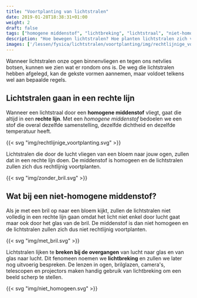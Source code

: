 ```yaml
---
title: "Voortplanting van lichtstralen"
date: 2019-01-28T18:38:31+01:00
weight: 2
draft: false
tags: ["homogene middenstof", "lichtbreking", "lichtstraal", "niet-homogene middenstof", "voortplanting van lichtstralen"]
description: "Hoe bewegen lichtstralen? Hoe planten lichtstralen zich voort? Deze les legt illustratief uit hoe lichtstralen zich voortplanten in homogene en niet-homogene middenstoffen."
images: ['/lessen/fysica/lichtstralen/voortplanting/img/rechtlijnige_voortplanting.png', '/lessen/fysica/lichtstralen/voortplanting/img/zonder_bril.png', '/lessen/fysica/lichtstralen/voortplanting/img/met_bril.png', '/lessen/fysica/lichtstralen/voortplanting/img/niet_homogeen.png']
---
```


Wanneer lichtstralen onze ogen binnenvliegen en tegen ons netvlies botsen,
kunnen we zien wat er rondom ons is. De weg die lichtstralen hebben afgelegd,
kan de gekste vormen aannemen, maar voldoet telkens wel aan bepaalde regels.

## Lichtstralen gaan in een rechte lijn
Wanneer een lichtstraal door een **homogene middenstof** vliegt, gaat die
altijd in een **rechte lijn**. Met een *homogene middenstof* bedoelen we een
stof die overal dezelfde samenstelling, dezelfde dichtheid en dezelfde
temperatuur heeft.

{{< svg "img/rechtlijnige_voortplanting.svg" >}}

Lichtstralen die door de lucht vliegen van een bloem naar jouw ogen, zullen dat
in een rechte lijn doen. De middenstof is homogeen en de lichtstralen zullen
zich dus rechtlijnig voortplanten.

{{< svg "img/zonder_bril.svg" >}}

## Wat bij een niet-homogene middenstof?
Als je met een bril op naar een bloem kijkt, zullen de lichtstralen niet
volledig in een rechte lijn gaan omdat het licht niet enkel door lucht gaat
maar ook door het glas van de bril. De middenstof is dan niet homogeen en de
lichtstralen zullen zich dus niet rechtlijnig voortplanten.

{{< svg "img/met_bril.svg" >}}

Lichtstralen lijken te **breken bij de overgangen** van lucht naar glas en van
glas naar lucht. Dit fenomeen noemen we **lichtbreking** en zullen we later nog
uitvoerig bespreken. De lenzen in ogen, brilglazen, camera's, telescopen en
projectors maken handig gebruik van lichtbreking om een beeld scherp te
stellen.

{{< svg "img/niet_homogeen.svg" >}}
